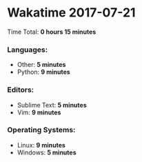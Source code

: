 # Wakatime 2017-07-21

Time Total: **0 hours 15 minutes**

### Languages:
- Other: **5 minutes** 
- Python: **9 minutes** 

### Editors:
- Sublime Text: **5 minutes** 
- Vim: **9 minutes** 

### Operating Systems:
- Linux: **9 minutes** 
- Windows: **5 minutes** 

